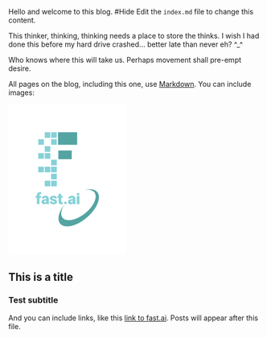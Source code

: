 Hello and welcome to this blog. 
#Hide Edit the `index.md` file to change this content.

This thinker, thinking, thinking needs a place to store the thinks.  I wish I had done this before my hard drive crashed... better late than never eh? ^_^

Who knows where this will take us.  Perhaps movement shall pre-empt desire.

All pages on the blog, including this one, use [Markdown](https://guides.github.com/features/mastering-markdown/). You can include images:

![Image of fast.ai logo](images/logo.png)

## This is a title

### Test subtitle



And you can include links, like this [link to fast.ai](https://www.fast.ai). Posts will appear after this file. 
